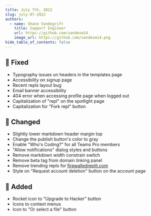 ```yaml
---
title: July 7th, 2022
slug: july-07-2022
authors:
  - name: Shane Vandegrift
    title: Support Engineer
    url: https://github.com/vandesm14
    image_url: https://github.com/vandesm14.png
hide_table_of_contents: false
---
```


## 🐛 Fixed

- Typography issues on headers in the templates page
- Accessibility on signup page
- Recent repls layout bug
- Email banner accessibility
- 404 error when accessing profile page when logged out
- Capitalization of "repl" on the spotlight page
- Capitalization for "Fork repl" button

## 💅 Changed

- Slightly lower markdown header margin top
- Change the publish button's color to gray
- Enable "Who's Coding?" for all Teams Pro members
- "Allow notifications" dialog styles and buttons
- Remove markdown width constrain switch
- Remove beta tag from domain linking panel
- Remove trending repls for [firewalledreplit.com](https://firewalledreplit.com)
- Style on "Request account deletion" button on the account page

## 🚀 Added

- Rocket icon to "Upgrade to Hacker" button
- Icons to context menus
- Icon to "Or select a file" button
